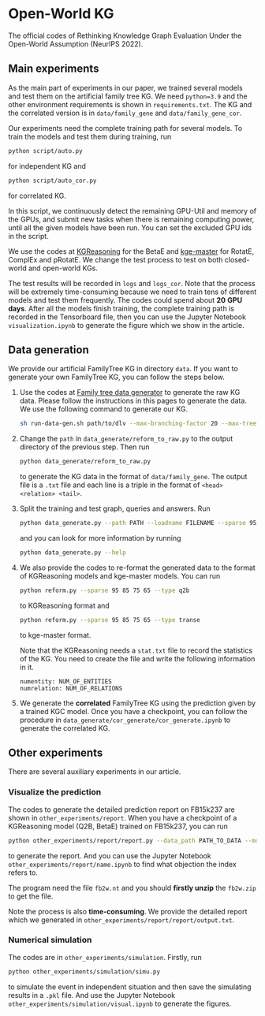 # Open-World KG
The official codes of Rethinking Knowledge Graph Evaluation Under the Open-World Assumption (NeurIPS 2022).


## Main experiments

As the main part of experiments in our paper, we trained several models and test them on the artificial family tree KG. We need `python=3.9` and the other environment requirements is shown in `requirements.txt`. The KG and the correlated version is in `data/family_gene` and `data/family_gene_cor`.

Our experiments need the complete training path for several models. To train the models and test them during training, run 
```bash
python script/auto.py
```
 for independent KG and 
 ```bash
python script/auto_cor.py
```
for correlated KG.

In this script, we continuously detect the remaining GPU-Util and memory of the GPUs, and submit new tasks when there is remaining computing power, until all the given models have been run. You can set the excluded GPU ids in the script.

We use the codes at [KGReasoning](https://github.com/snap-stanford/KGReasoning) for the BetaE and [kge-master](https://github.com/DeepGraphLearning/KnowledgeGraphEmbedding) for RotatE, ComplEx and pRotatE. We change the test process to test on both closed-world and open-world KGs.

The test results will be recorded in `logs` and `logs_cor`. Note that the process will be extremely time-consuming because we need to train tens of different models and test them frequently. The codes could spend about **20** **GPU days**. After all the models finish training, the complete training path is recorded in the Tensorboard file, then you can use the Jupyter Notebook `visualization.ipynb` to generate the figure which we show in the article.

## Data generation

We provide our artificial FamilyTree KG in directory `data`. If you want to generate your own FamilyTree KG, you can follow the steps below.

1. Use the codes at [Family tree data generator](https://github.com/phohenecker/) to generate the raw KG data. Please follow the instructions in this pages to generate the data. We use the following command to generate our KG.

    ```bash
    sh run-data-gen.sh path/to/dlv --max-branching-factor 20 --max-tree-depth 3 --max-tree-size 300 --num-samples 20 --stop-prob 0
    ```

2. Change the `path` in `data_generate/reform_to_raw.py` to the output directory of the previous step. Then run
    
    ```bash
    python data_generate/reform_to_raw.py
    ```
    
     to generate the KG data in the format of `data/family_gene`. The output file is a `.txt` file and each line is a triple in the format of `<head> <relation> <tail>`.

3. Split the training and test graph, queries and answers. Run
    
    ```bash
    python data_generate.py --path PATH --loadname FILENAME --sparse 95 85 75 65 --thre 10 --test_queries 500
    ```
    
    and you can look for more information by running

    ```bash
    python data_generate.py --help
    ```
4. We also provide the codes to re-format the generated data to the format of KGReasoning models and kge-master models. You can run

    ```bash
    python reform.py --sparse 95 85 75 65 --type q2b
    ```

    to KGReasoning format and

    ```bash
    python reform.py --sparse 95 85 75 65 --type transe
    ```

    to kge-master format.

    Note that the KGReasoning needs a `stat.txt` file to record the statistics of the KG. You need to create the file and write the following information in it.

    ```
    numentity: NUM_OF_ENTITIES
    numrelation: NUM_OF_RELATIONS
   ```
 
 5. We generate the **correlated** FamilyTree KG using the prediction given by a trained KGC model. Once you have a checkpoint, you can follow the procedure in `data_generate/cor_generate/cor_generate.ipynb` to generate the correlated KG. 

## Other experiments

There are several auxiliary experiments in our article. 

### Visualize the prediction

The codes to generate the detailed prediction report on FB15k237 are shown in `other_experiments/report`. When you have a checkpoint of a KGReasoning model (Q2B, BetaE) trained on FB15k237, you can run

```bash
python other_experiments/report/report.py --data_path PATH_TO_DATA --model_path PATH_TO_CHECKPOINT --detail --cuda
```

to generate the report. And you can use the Jupyter Notebook `other_experiments/report/name.ipynb` to find what objection the index refers to.

The program need the file `fb2w.nt` and you should **firstly unzip** the `fb2w.zip` to get the file.

Note the process is also **time-consuming**. We provide the detailed report which we generated in `other_experiments/report/report/output.txt`.

### Numerical simulation

The codes are in `other_experiments/simulation`. Firstly, run
```bash
python other_experiments/simulation/simu.py
```
to simulate the event in independent situation and then save the simulating results in a `.pkl` file. And use the Jupyter Notebook `other_experiments/simulation/visual.ipynb` to generate the figures.
